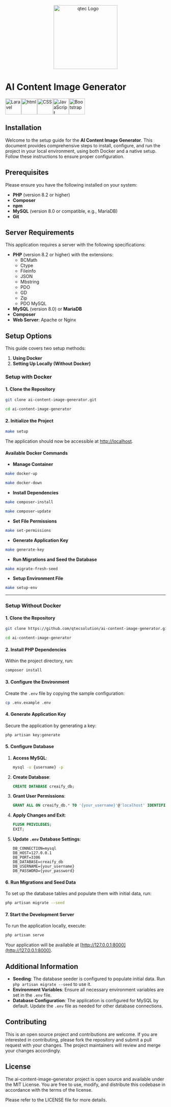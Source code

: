 <p align="center">
<a href="https://qtecsolution.com/" target="_blank">
<img src="https://media.licdn.com/dms/image/C510BAQFPADB5GnQEZA/company-logo_200_200/0/1574759253542?e=2147483647&v=beta&t=1cYJ8BJV-mUnLBZlKJEVApQXBj32T6bT2alRbuT_xrw" width="200" alt="qtec Logo">
</a>
</p>

<h1>AI Content Image Generator</h1>

<div style="display: flex;">
    <img src="https://upload.wikimedia.org/wikipedia/commons/thumb/9/9a/Laravel.svg/170px-Laravel.svg.png" width="50px" height="50px" alt="Laravel" class="icon">
    <img src="https://w7.pngwing.com/pngs/187/112/png-transparent-responsive-web-design-html-computer-icons-css3-world-wide-web-consortium-css-angle-text-rectangle-thumbnail.png" width="50px" height="50px" alt="html" class="icon">
    <img src="https://img2.freepng.fr/20180816/rcw/kisspng-cascading-style-sheets-logo-clip-art-css3-html-5b7617f67bd3d6.3499284915344660385072.jpg" width="50px" height="50px" alt="CSS" class="icon">
    <img src="https://upload.wikimedia.org/wikipedia/commons/thumb/6/6a/JavaScript-logo.png/800px-JavaScript-logo.png" alt="JavaScript" width="50px" height="50px" class="icon">
    <img src="https://upload.wikimedia.org/wikipedia/commons/thumb/b/b2/Bootstrap_logo.svg/2560px-Bootstrap_logo.svg.png" width="50px" height="50px"  alt="Bootstrap" class="icon">
</div>  

<h2>Installation</h2>

Welcome to the setup guide for the **AI Content Image Generator**. This document provides comprehensive steps to install, configure, and run the project in your local environment, using both Docker and a native setup. Follow these instructions to ensure proper configuration.

## Prerequisites

Please ensure you have the following installed on your system:

- **PHP** (version 8.2 or higher)
- **Composer**
- **npm**
- **MySQL** (version 8.0 or compatible, e.g., MariaDB)
- **Git**

## Server Requirements

This application requires a server with the following specifications:

- **PHP** (version 8.2 or higher) with the extensions:
  - BCMath
  - Ctype
  - Fileinfo
  - JSON
  - Mbstring
  - PDO
  - GD
  - Zip
  - PDO MySQL
- **MySQL** (version 8.0) or **MariaDB**
- **Composer**
- **Web Server**: Apache or Nginx



## Setup Options

This guide covers two setup methods:
1. **Using Docker**
2. **Setting Up Locally (Without Docker)**



### Setup with Docker

#### 1. Clone the Repository

```bash
git clone ai-content-image-generator.git
```

```bash
cd ai-content-image-generator
```

#### 2. Initialize the Project

```bash
make setup
```


The application should now be accessible at [http://localhost](http://localhost).


#### Available Docker Commands

- **Manage Container**

```bash
make docker-up
```
```bash
make docker-down
```

- **Install Dependencies**

```bash
make composer-install
```
```bash
make composer-update
```

- **Set File Permissions**

```bash
make set-permissions
```

- **Generate Application Key**

```bash
make generate-key
```

- **Run Migrations and Seed the Database**

```bash
make migrate-fresh-seed
```

- **Setup Environment File**

```bash
make setup-env
```

---

### Setup Without Docker

#### 1. Clone the Repository

```bash
git clone https://github.com/qtecsolution/ai-content-image-generator.git
```

```bash
cd ai-content-image-generator
```

#### 2. Install PHP Dependencies

Within the project directory, run:

```bash
composer install
```

#### 3. Configure the Environment

Create the `.env` file by copying the sample configuration:

```bash
cp .env.example .env
```

#### 4. Generate Application Key

Secure the application by generating a key:

```bash
php artisan key:generate
```

#### 5. Configure Database

1. **Access MySQL**:

    ```bash
    mysql -u {username} -p
    ```

2. **Create Database**:

    ```sql
    CREATE DATABASE creaify_db;
    ```

3. **Grant User Permissions**:

    ```sql
    GRANT ALL ON creaify_db.* TO '{your_username}'@'localhost' IDENTIFIED BY '{your_password}';
    ```

4. **Apply Changes and Exit**:

    ```sql
    FLUSH PRIVILEGES;
    EXIT;
    ```

5. **Update `.env` Database Settings**:

    ```plaintext
    DB_CONNECTION=mysql
    DB_HOST=127.0.0.1
    DB_PORT=3306
    DB_DATABASE=creaify_db
    DB_USERNAME={your_username}
    DB_PASSWORD={your_password}
    ```

#### 6. Run Migrations and Seed Data

To set up the database tables and populate them with initial data, run:

```bash
php artisan migrate --seed
```

#### 7. Start the Development Server

To run the application locally, execute:

```bash
php artisan serve
```

Your application will be available at [http://127.0.0.1:8000](http://127.0.0.1:8000).


## Additional Information

- **Seeding**: The database seeder is configured to populate initial data. Run `php artisan migrate --seed` to use it.
- **Environment Variables**: Ensure all necessary environment variables are set in the `.env` file.
- **Database Configuration**: The application is configured for MySQL by default. Update the `.env` file as needed for other database connections.


<h2>Contributing</h2>
<p>This is an open source project and contributions are welcome. If you are interested in contributing, please fork the repository and submit a pull request with your changes. The project maintainers will review and merge your changes accordingly.</p>


<h2>License</h2>
<p>The ai-content-image-generator project is open source and available under the MIT License. You are free to use, modify, and distribute this codebase in accordance with the terms of the license.</p>
<p>Please refer to the LICENSE file for more details.</p>


